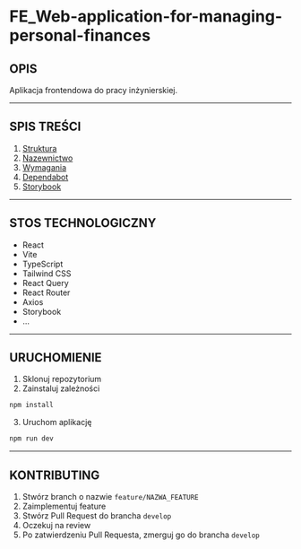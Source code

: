 # FE_Web-application-for-managing-personal-finances

## OPIS
Aplikacja frontendowa do pracy inżynierskiej. 

___
## SPIS TREŚCI
1. [Struktura](docs/structure.md)
2. [Nazewnictwo](docs/naming-conventions.md)
3. [Wymagania](docs/requirements.md)
4. [Dependabot](docs/dependabot.md)
5. [Storybook](docs/storybook.md)

___
## STOS TECHNOLOGICZNY
- React
- Vite
- TypeScript
- Tailwind CSS
- React Query
- React Router
- Axios
- Storybook
- ...

___
## URUCHOMIENIE
1. Sklonuj repozytorium
2. Zainstaluj zależności
```bash
npm install
```
3. Uruchom aplikację
```bash
npm run dev
```

___
## KONTRIBUTING
1. Stwórz branch o nazwie `feature/NAZWA_FEATURE`
2. Zaimplementuj feature
3. Stwórz Pull Request do brancha `develop`
4. Oczekuj na review
5. Po zatwierdzeniu Pull Requesta, zmerguj go do brancha `develop`
